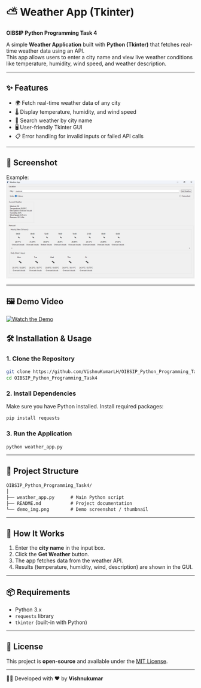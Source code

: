 # ⛅ Weather App (Tkinter)  
**OIBSIP Python Programming Task 4**  

A simple **Weather Application** built with **Python (Tkinter)** that fetches real-time weather data using an API.  
This app allows users to enter a city name and view live weather conditions like temperature, humidity, wind speed, and weather description.  

---

## ✨ Features
- 🌍 Fetch real-time weather data of any city  
- 🌡️ Display temperature, humidity, and wind speed  
- 🔎 Search weather by city name  
- 🖥️ User-friendly Tkinter GUI  
- 📋 Error handling for invalid inputs or failed API calls  

---

## 📸 Screenshot

Example:  
![Screenshot](./whether.png)

---

## 🖼️ Demo Video

[![Watch the Demo](./demo_img)]()


## 🛠️ Installation & Usage

### 1. Clone the Repository
```bash
git clone https://github.com/VishnuKumarLH/OIBSIP_Python_Programming_Task4.git
cd OIBSIP_Python_Programming_Task4
```

### 2. Install Dependencies
Make sure you have Python installed. Install required packages:
```bash
pip install requests
```

### 3. Run the Application
```bash
python weather_app.py
```

---

## 📂 Project Structure
```
OIBSIP_Python_Programming_Task4/
│
├── weather_app.py      # Main Python script
├── README.md           # Project documentation
└── demo_img.png        # Demo screenshot / thumbnail
```

---

## 🚀 How It Works
1. Enter the **city name** in the input box.  
2. Click the **Get Weather** button.  
3. The app fetches data from the weather API.  
4. Results (temperature, humidity, wind, description) are shown in the GUI.  

---

## 📦 Requirements
- Python 3.x  
- `requests` library  
- `tkinter` (built-in with Python)  

---

## 📜 License
This project is **open-source** and available under the [MIT License](LICENSE).  

---
👨‍💻 Developed with ❤️ by **Vishnukumar**
